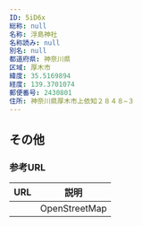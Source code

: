 ```yaml
---
ID: 5iD6x
総称: null
名称: 浮島神社
名称読み: null
別名: null
都道府県: 神奈川県
区域: 厚木市
緯度: 35.5169894
経度: 139.3701074
郵便番号: 2430801
住所: 神奈川県厚木市上依知２８４８−３
---
```


## その他

### 参考URL

| URL | 説明          |
| --- | ------------- |
|     | OpenStreetMap |
